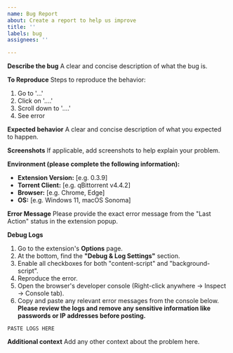```yaml
---
name: Bug Report
about: Create a report to help us improve
title: ''
labels: bug
assignees: ''

---
```


**Describe the bug**
A clear and concise description of what the bug is.

**To Reproduce**
Steps to reproduce the behavior:
1. Go to '...'
2. Click on '....'
3. Scroll down to '....'
4. See error

**Expected behavior**
A clear and concise description of what you expected to happen.

**Screenshots**
If applicable, add screenshots to help explain your problem.

**Environment (please complete the following information):**
- **Extension Version:** [e.g. 0.3.9]
- **Torrent Client:** [e.g. qBittorrent v4.4.2]
- **Browser:** [e.g. Chrome, Edge]
- **OS:** [e.g. Windows 11, macOS Sonoma]

**Error Message**
Please provide the exact error message from the "Last Action" status in the extension popup.

**Debug Logs**
1. Go to the extension's **Options** page.
2. At the bottom, find the **"Debug & Log Settings"** section.
3. Enable all checkboxes for both "content-script" and "background-script".
4. Reproduce the error.
5. Open the browser's developer console (Right-click anywhere -> Inspect -> Console tab).
6. Copy and paste any relevant error messages from the console below.
   **Please review the logs and remove any sensitive information like passwords or IP addresses before posting.**

```
PASTE LOGS HERE
```

**Additional context**
Add any other context about the problem here.
